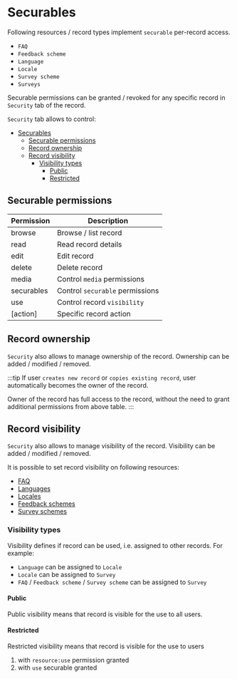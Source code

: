# Securables

Following resources / record types implement `securable` per-record access.

- `FAQ`
- `Feedback scheme`
- `Language`
- `Locale`
- `Survey scheme`
- `Surveys`

Securable permissions can be granted / revoked for any specific record in `Security` tab of the record.

`Security` tab allows to control:

<!-- prettier-ignore -->
- [Securables](#securables)
  - [Securable permissions](#securable-permissions)
  - [Record ownership](#record-ownership)
  - [Record visibility](#record-visibility)
    - [Visibility types](#visibility-types)
      - [Public](#public)
      - [Restricted](#restricted)

## Securable permissions

| Permission | Description                     |
| ---------- | ------------------------------- |
| browse     | Browse / list record            |
| read       | Read record details             |
| edit       | Edit record                     |
| delete     | Delete record                   |
| media      | Control `media` permissions     |
| securables | Control `securable` permissions |
| use        | Control record `visibility`     |
| [action]   | Specific record action          |

## Record ownership

`Security` also allows to manage ownership of the record. Ownership can be added / modified / removed.

:::tip
If user `creates new record` or `copies existing record`, user automatically becomes the owner of the record.

Owner of the record has full access to the record, without the need to grant additional permissions from above table.
:::

## Record visibility

`Security` also allows to manage visibility of the record. Visibility can be added / modified / removed.

It is possible to set record visibility on following resources:

- [FAQ](/admin/surveys/faqs)
- [Languages](/admin/localization/languages)
- [Locales](/admin/localization/locales)
- [Feedback schemes](/admin/feedback/schemes)
- [Survey schemes](/admin/surveys/schemes)

### Visibility types

Visibility defines if record can be used, i.e. assigned to other records. For example:

- `Language` can be assigned to `Locale`
- `Locale` can be assigned to `Survey`
- `FAQ` / `Feedback scheme` / `Survey scheme` can be assigned to `Survey`

#### Public

Public visibility means that record is visible for the use to all users.

#### Restricted

Restricted visibility means that record is visible for the use to users

1. with `resource:use` permission granted
2. with `use` securable granted
